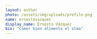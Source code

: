 ```yaml
---
layout: author
photo: /assets/img/uploads/profile.png
name: ernestovazquez
display_name: Ernesto Vázquez
bio: "Comer bien alimenta el alma"
---
```



